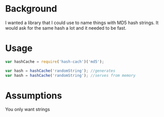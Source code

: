 # Background

I wanted a library that I could use to name things with MD5 hash strings.  It would ask for the same hash a lot and it needed to be fast. 

# Usage

```javascript
var hashCache = require('hash-cach')('md5');

var hash = hashCache('randomString'); //generates
var hash = hashCache('randomString'); //serves from memory
```

# Assumptions

You only want strings
